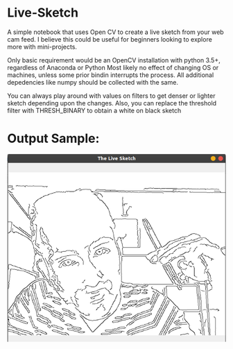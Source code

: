 # Live-Sketch
A simple notebook that uses Open CV to create a live sketch from your web cam feed. I believe this could be useful for beginners looking to explore more with mini-projects.

Only basic requirement would be an OpenCV installation with python 3.5+, regardless of Anaconda or Python
Most likely no effect of changing OS or machines, unless some prior bindin interrupts the process.
All additional depedencies like numpy should be collected with the same.

You can always play around with values on filters to get denser or lighter sketch depending upon the changes.
Also, you can replace the threshold filter with THRESH_BINARY to obtain a white on black sketch



# Output Sample:
![Sample 1](https://github.com/Abhishekq10/Live-Sketch/blob/main/samples/002.png)
